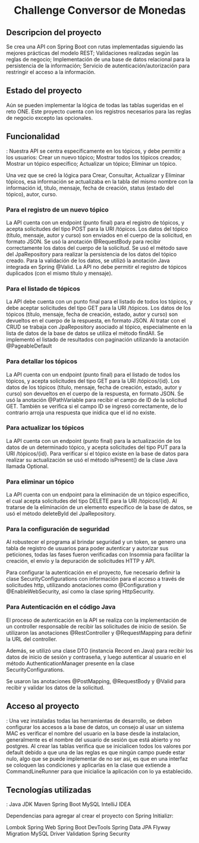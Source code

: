 <h1 align="center"> Challenge Conversor de Monedas </h1>

<h2> Descripcion del proyecto </h2>
Se crea una API con Spring Boot con rutas implementadas siguiendo las mejores prácticas del modelo REST;
Validaciones realizadas según las reglas de negocio;
Implementación de una base de datos relacional para la persistencia de la información;
Servicio de autenticación/autorización para restringir el acceso a la información.

<h2> Estado del proyecto </h2>
Aún se pueden implementar la lógica de todas las tablas sugeridas en el reto ONE. Este proyecto
cuenta con los registros necesarios para las reglas de negocio excepto las opcionales.

<h2> Funcionalidad </h2>: 
Nuestra API se centra específicamente en los tópicos, y debe permitir a los usuarios:
Crear un nuevo tópico;
Mostrar todos los tópicos creados;
Mostrar un tópico específico;
Actualizar un tópico;
Eliminar un tópico.

Una vez que se creó la lógica para Crear, Consultar, Actualizar y Eliminar tópicos, esa información se actualizaba en la tabla del mismo nombre con la información id, título, mensaje, fecha de creación, status (estado del tópico), autor, curso.

<h3>Para el registro de un nuevo tópico</h3>

La API cuenta con un endpoint (punto final) para el registro de tópicos, y acepta solicitudes del tipo POST para la URI /tópicos.
Los datos del tópico (título, mensaje, autor y curso) son enviados en el cuerpo de la solicitud, en formato JSON.
Se usó la anotación @RequestBody para recibir correctamente los datos del cuerpo de la solicitud.
Se usó el método save del JpaRepository para realizar la persistencia de los datos del tópico creado.
Para la validación de los datos, se utilizó la anotación Java integrada en Spring @Valid.
La API no debe permitir el registro de tópicos duplicados (con el mismo título y mensaje).

<h3>Para el listado de tópicos</h3>

La API debe cuenta con un punto final para el listado de todos los tópicos, y debe aceptar solicitudes del tipo GET para la URI /tópicos.
Los datos de los tópicos (título, mensaje, fecha de creación, estado, autor y curso) son devueltos en el cuerpo de la respuesta, en formato JSON.
Al tratar con el CRUD se trabaja con JpaRepository asociado al tópico, especialmente en la lista de datos de la base de datos se utiliza el método findAll.
Se implementó el listado de resultados con paginación utilizando la anotación @PageableDefault

<h3>Para detallar los tópicos</h3>

La API cuenta con un endpoint (punto final) para el listado de todos los tópicos, y acepta solicitudes del tipo GET para la URI /tópicos/{id}.
Los datos de los tópicos (título, mensaje, fecha de creación, estado, autor y curso) son  devueltos en el cuerpo de la respuesta, en formato JSON.
Se usó la anotación @‌PathVariable para recibir el campo de ID de la solicitud GET.
También se verifica si el campo ID se ingresó correctamente, de lo contrario arroja una respuesta que inidica que el id no existe.

<h3>Para actualizar los tópicos</h3>

La API cuenta con un endpoint (punto final) para la actualización de los datos de un determinado tópico, y acepta solicitudes del tipo PUT para la URI /tópicos/{id}.
Para verificar si el tópico existe en la base de datos para realizar su actualización se usó el método isPresent() de la clase Java llamada Optional.

<h3>Para eliminar un tópico</h3>

La API cuenta con un endpoint para la eliminación de un tópico específico, el cual acepta solicitudes del tipo DELETE para la URI /tópicos/{id}.
Al tratarse de la eliminación de un elemento específico de la base de datos, se usó el método deleteById del JpaRepository.

<h3>Para la configuración de seguridad</h3>

Al robustecer el programa al brindar seguridad y un token, se genero una tabla de registro de usuarios para poder autenticar y autorizar 
sus peticiones, todas las fases fueron verificadas con Insomnia para facilitar la creación, el envío y la depuración de solicitudes HTTP y API.

Para configurar la autenticación en el proyecto, fue necesario definir la clase SecurityConfigurations con información para el acceso a través de solicitudes http, utilizando anotaciones como @Configuration y @EnableWebSecurity, así como la clase spring HttpSecurity.

<h3>Para Autenticación en el código Java</h3>

El proceso de autenticación en la API se realiza con la implementación de un controller responsable de recibir las solicitudes de inicio de sesión. Se utilizaron las anotaciones @RestController y @RequestMapping para definir la URL del controller.

Además, se utilizó una clase DTO (instancia Record en Java) para recibir los datos de inicio de sesión y contraseña, y luego autenticar al usuario en el método AuthenticationManager presente en la clase SecurityConfigurations.

Se usaron las anotaciones @PostMapping, @RequestBody y @Valid para recibir y validar los datos de la solicitud.

<h2> Acceso al proyecto </h2>: 
Una vez instaladas todas las herramientas de desarrollo, se deben configurar los accesos a la base de datos, un consejo al usar un sistema MAC es verificar el nombre del usuario en la base desde la instalacion, generalmente es el nombre del usuario de sesión que está abierto y no postgres.
Al crear las tablas verifica que se inicialicen todos los valores por default debido a que una de las reglas es que ningún campo puede estar nulo, algo que se puede implementar de no ser así, es que en una interfaz se coloquen las condiciones y aplicarlas en la clase que extiende a CommandLineRunner para que inicialice la aplicación con lo ya establecido.


<h2> Tecnologías utilizadas </h2>: 
Java JDK
Maven
Spring Boot
MySQL
IntelliJ IDEA

Dependencias para agregar al crear el proyecto con Spring Initializr:

Lombok
Spring Web
Spring Boot DevTools
Spring Data JPA
Flyway Migration
MySQL Driver
Validation
Spring Security




